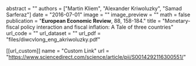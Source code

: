 
abstract = ""
authors = ["Martin Kliem", "Alexander Kriwoluzky", "Samad Sarferaz"]
date = "2016-07-01"
image = ""
image_preview = ""
math = false
publication = "**European Economic Review**, 88, 158-184."
title = "Monetary-fiscal policy interaction and fiscal inflation: A Tale of three countries"
url_code = ""
url_dataset = ""
url_pdf = "files/diwcvlong_eng_akriwoluzky.pdf"

[[url_custom]]
    name = "Custom Link"
    url = "https://www.sciencedirect.com/science/article/pii/S0014292116300551/"

